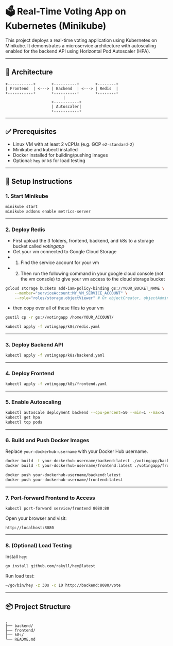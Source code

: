 # 🗳️ Real-Time Voting App on Kubernetes (Minikube)

This project deploys a real-time voting application using Kubernetes on Minikube. It demonstrates a microservice architecture with autoscaling enabled for the backend API using Horizontal Pod Autoscaler (HPA).

---

## 🧩 Architecture

```
+-----------+       +----------+       +--------+
| Frontend  | <---> | Backend  | <---> | Redis  |
+-----------+       +----------+       +--------+
                         |
                    +-----------+
                    | Autoscaler|
                    +-----------+
```

---

## ✅ Prerequisites

- Linux VM with at least 2 vCPUs (e.g. GCP `e2-standard-2`)
- Minikube and kubectl installed
- Docker installed for building/pushing images
- Optional: `hey` or `k6` for load testing

---

## 🏁 Setup Instructions

### 1. Start Minikube

```bash
minikube start
minikube addons enable metrics-server
```

---

### 2. Deploy Redis
- First upload the 3 folders, frontend, backend, and k8s to a storage bucket called _votingapp_
- Get your vm connected to Google Cloud Storage
- 1. Find the service account for your vm
- 2. Then run the following command in your google cloud console (not the vm console) to give your vm access to the cloud storage bucket

```bash
gcloud storage buckets add-iam-policy-binding gs://YOUR_BUCKET_NAME \
    --member="serviceAccount:MY_VM_SERVICE_ACCOUNT" \
    --role="roles/storage.objectViewer" # Or objectCreator, objectAdmin, etc.
```

- then copy over all of these files to your vm

```bash
gsutil cp -r gs://votingapp /home/YOUR_ACCOUNT/
```

```bash
kubectl apply -f votingapp/k8s/redis.yaml
```
---

### 3. Deploy Backend API

```bash
kubectl apply -f votingapp/k8s/backend.yaml
```

---

### 4. Deploy Frontend

```bash
kubectl apply -f votingapp/k8s/frontend.yaml
```

---

### 5. Enable Autoscaling

```bash
kubectl autoscale deployment backend --cpu-percent=50 --min=1 --max=5
kubectl get hpa
kubectl top pods
```

---

### 6. Build and Push Docker Images

Replace `your-dockerhub-username` with your Docker Hub username.

```bash
docker build -t your-dockerhub-username/backend:latest ./votingapp/backend
docker build -t your-dockerhub-username/frontend:latest ./votingapp/frontend

docker push your-dockerhub-username/backend:latest
docker push your-dockerhub-username/frontend:latest
```

---

### 7. Port-forward Frontend to Access

```bash
kubectl port-forward service/frontend 8080:80
```

Open your browser and visit:

```
http://localhost:8080
```

---

### 8. (Optional) Load Testing

Install `hey`:

```bash
go install github.com/rakyll/hey@latest
```

Run load test:

```bash
~/go/bin/hey -z 30s -c 10 http://backend:8080/vote
```

---

## 📦 Project Structure

```
.
├── backend/
├── frontend/
├── k8s/
└── README.md
```
